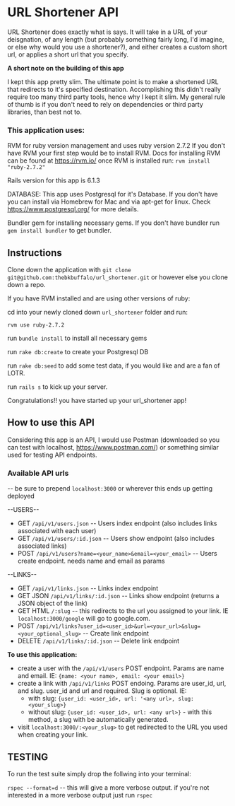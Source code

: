 # URL Shortener API
URL Shortener does exactly what is says. It will take in a URL of your deisgnation, of any length (but probably something fairly long, I'd imagine, or else why would you use a shortener?), and either creates a custom short url, or applies a short url that you specify.

**A short note on the building of this app**

I kept this app pretty slim. The ultimate point is to make a shortened URL that redirects to it's specified destination. Accomplishing this didn't really require too many third party tools, hence why I kept it slim. My general rule of thumb is if you don't need to rely on dependencies or third party libraries, than best not to.

### This application uses:
RVM for ruby version management and uses ruby version 2.7.2
If you don't have RVM your first step would be to install RVM. Docs for installing RVM can be found at https://rvm.io/
once RVM is installed run:
`rvm install "ruby-2.7.2"`

Rails version for this app is 6.1.3

DATABASE:
This app uses Postgresql for it's Database. If you don't have you can install via Homebrew for Mac and via apt-get for linux. Check https://www.postgresql.org/ for more details.

Bundler gem for installing necessary gems. If you don't have bundler run `gem install bundler` to get bundler.

## Instructions
Clone down the application with `git clone git@github.com:thebkbuffalo/url_shortener.git` or however else you clone down a repo.

If you have RVM installed and are using other versions of ruby:

cd into your newly cloned down `url_shortener` folder and run:

`rvm use ruby-2.7.2`

run `bundle install` to install all necessary gems

run `rake db:create` to create your Postgresql DB

run `rake db:seed` to add some test data, if you would like and are a fan of LOTR.

run `rails s` to kick up your server.

Congratulations!! 
you have started up your url_shortener app!

## How to use this API

Considering this app is an API, I would use Postman (downloaded so you can test with localhost, https://www.postman.com/) or something similar used for testing API endpoints.

### Available API urls
-- be sure to prepend `localhost:3000` or wherever this ends up getting deployed

--USERS--
- GET `/api/v1/users.json` -- Users index endpoint (also includes links associated with each user)
- GET `/api/v1/users/:id.json` -- Users show endpoint (also includes associated links)
- POST `/api/v1/users?name=<your_name>&email=<your_email>` -- Users create endpoint. needs name and email as params

--LINKS--
- GET `/api/v1/links.json` -- Links index endpoint
- GET JSON `/api/v1/links/:id.json` -- Links show endpoint (returns a JSON object of the link)
- GET HTML `/:slug` -- this redirects to the url you assigned to your link. IE `localhost:3000/google` will go to google.com.
- POST `/api/v1/links?user_id=<user_id>&url=<your_url>&slug=<your_optional_slug>` -- Create link endpoint
- DELETE `/api/v1/links/:id.json` -- Delete link endpoint

**To use this application:** 
- create a user with the `/api/v1/users` POST endpoint. Params are name and email. IE: `{name: <your name>, email: <your email>}`
- create a link with `/api/v1/links` POST endoing. Params are user_id, url, and slug. user_id and url and required. Slug is optional. IE:
  - with slug: `{user_id: <user_id>, url: '<any url>, slug: <your_slug>}`
  - without slug: `{user_id: <user_id>, url: <any url>}` - with this method, a slug with be automatically generated.
- visit `localhost:3000/:<your_slug>` to get redirected to the URL you used when creating your link.

## TESTING
To run the test suite simply drop the follwing into your terminal:

`rspec --format=d` -- this will give a more verbose output. if you're not interested in a more verbose output just run `rspec`

